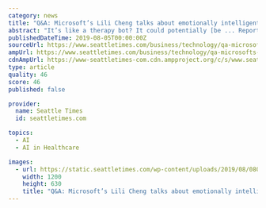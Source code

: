 ```yaml
---
category: news
title: "Q&A: Microsoft’s Lili Cheng talks about emotionally intelligent machines"
abstract: "It’s like a therapy bot? It could potentially [be ... Reporter Melissa Hellmann is examining the social and economic impacts of artificial intelligence. Share your questions and insights on AI regulation, privacy concerns, benefits and the changing ..."
publishedDateTime: 2019-08-05T00:00:00Z
sourceUrl: https://www.seattletimes.com/business/technology/qa-microsofts-lili-cheng-talks-about-emotionally-intelligent-machines/
ampUrl: https://www.seattletimes.com/business/technology/qa-microsofts-lili-cheng-talks-about-emotionally-intelligent-machines/?amp=1
cdnAmpUrl: https://www-seattletimes-com.cdn.ampproject.org/c/s/www.seattletimes.com/business/technology/qa-microsofts-lili-cheng-talks-about-emotionally-intelligent-machines/?amp=1
type: article
quality: 46
score: 46
published: false

provider:
  name: Seattle Times
  id: seattletimes.com

topics:
  - AI
  - AI in Healthcare

images:
  - url: https://static.seattletimes.com/wp-content/uploads/2019/08/08012019_lede_135331-1200x630.jpg
    width: 1200
    height: 630
    title: "Q&A: Microsoft’s Lili Cheng talks about emotionally intelligent machines"
---
```


